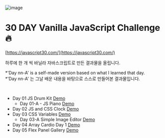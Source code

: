 ![image](https://user-images.githubusercontent.com/60416981/110198262-a5643700-7e94-11eb-8d6a-823dcae0a7ad.png)

# 30 DAY Vanilla JavaScript Challenge 🔥

[https://javascript30.com/](https://javascript30.com/)

하루에 한 개 씩 바닐라 자바스크립트로 만든 결과물을 올립니다.

*'Day nn-A' is a self-made version based on what I learned that day. <br>
*'Day nn-A' 는 그날 배운 내용을 바탕으로 스스로 만들어본 결과물입니다.

<br>

- Day 01 JS Drum Kit [Demo](https://graphicnovel.github.io/JavaScript30/01%20-%20JavaScript%20Drum%20Kit/index.html)
  - Day 01-A - JS Piano [Demo](https://graphicnovel.github.io/JavaScript30/01-A%20JavaScript%20Piano/index.html)
- Day 02 JS and CSS Clock [Demo](https://graphicnovel.github.io/JavaScript30/02%20-%20JS%20and%20CSS%20Clock/index.html)
- Day 03 CSS Variables [Demo](https://graphicnovel.github.io/JavaScript30/03%20-%20CSS%20Variables/index.html)
  - Day 03-A Simple Image Editor [Demo](https://graphicnovel.github.io/JavaScript30/03-A%20Simple%20Image%20Editor/index.html)
- Day 04 Array Cardio Day 1 [Demo](https://graphicnovel.github.io/JavaScript30/04%20-%20Array%20Cardio%20Day%201/index.html)
- Day 05 Flex Panel Gallery [Demo](https://graphicnovel.github.io/JavaScript30/05%20-%20Flex%20Panel%20Gallery/index.html)
